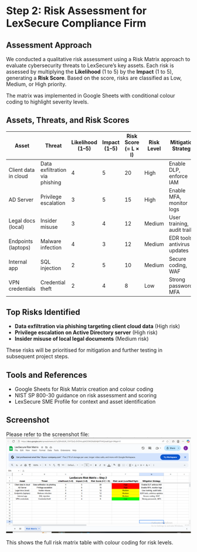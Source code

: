 # Step 2: Risk Assessment for LexSecure Compliance Firm

## Assessment Approach

We conducted a qualitative risk assessment using a Risk Matrix approach to evaluate cybersecurity threats to LexSecure’s key assets. Each risk is assessed by multiplying the **Likelihood** (1 to 5) by the **Impact** (1 to 5), generating a **Risk Score**. Based on the score, risks are classified as Low, Medium, or High priority.

The matrix was implemented in Google Sheets with conditional colour coding to highlight severity levels.

## Assets, Threats, and Risk Scores

| Asset               | Threat                          | Likelihood (1–5) | Impact (1–5) | Risk Score (= L × I) | Risk Level        | Mitigation Strategy            |
|---------------------|----------------------------------|------------------|--------------|-----------------------|--------------------|-------------------------------|
| Client data in cloud| Data exfiltration via phishing   | 4                | 5            | 20                    | High               | Enable DLP, enforce IAM       |
| AD Server           | Privilege escalation             | 3                | 5            | 15                    | High               | Enable MFA, monitor logs      |
| Legal docs (local)  | Insider misuse                   | 3                | 4            | 12                    | Medium             | User training, audit trails   |
| Endpoints (laptops) | Malware infection                | 4                | 3            | 12                    | Medium             | EDR tools, antivirus updates  |
| Internal app        | SQL injection                    | 2                | 5            | 10                    | Medium             | Secure coding, WAF            |
| VPN credentials     | Credential theft                 | 2                | 4            | 8                     | Low                | Strong passwords, MFA         |

## Top Risks Identified

- **Data exfiltration via phishing targeting client cloud data** (High risk)  
- **Privilege escalation on Active Directory server** (High risk)  
- **Insider misuse of local legal documents** (Medium risk)  

These risks will be prioritised for mitigation and further testing in subsequent project steps.

## Tools and References

- Google Sheets for Risk Matrix creation and colour coding  
- NIST SP 800-30 guidance on risk assessment and scoring  
- LexSecure SME Profile for context and asset identification  

## Screenshot

Please refer to the screenshot file:  
![LexSecure Risk Matrix](./Step2_LexSecure_RiskMatrix.png)

This shows the full risk matrix table with colour coding for risk levels.

